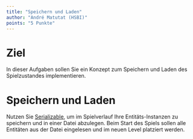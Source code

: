 ```yaml
---
title: "Speichern und Laden"
author: "André Matutat (HSBI)"
points: "5 Punkte"
---
```


# Ziel

In dieser Aufgaben sollen Sie ein Konzept zum Speichern und Laden des Spielzustandes
implementieren.

# Speichern und Laden

Nutzen Sie
[Serializable](https://docs.oracle.com/en/java/javase/17/docs/api/java.base/java/io/Serializable.html),
um im Spielverlauf Ihre Entitäts-Instanzen zu speichern und in einer Datei abzulegen. Beim
Start des Spiels sollen alle Entitäten aus der Datei eingelesen und im neuen Level platziert
werden.
